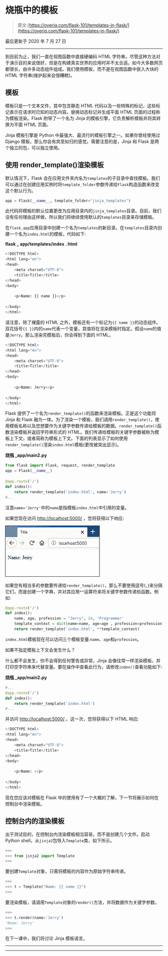 # 烧瓶中的模板

> 原文:[https://overiq.com/flask-101/templates-in-flask/](https://overiq.com/flask-101/templates-in-flask/)

最后更新于 2020 年 7 月 27 日

* * *

到目前为止，我们一直在视图函数中直接硬编码 HTML 字符串。尽管这种方法对于演示目的来说很好，但是在构建真实世界的应用时并不太合适。如今大多数网页都很长，由许多动态组件组成。我们使用模板，而不是在视图函数中嵌入大块的 HTML 字符串(维护起来会很糟糕)。

## 模板

模板只是一个文本文件，其中包含静态 HTML 代码以及一些特殊的标记，这些标记表示在请求时已知的动态内容。替换动态标记并生成平面 HTML 页面的过程称为模板渲染。Flask 附带了一个名为 Jinja 的模板引擎，它负责解析模板并将其转换为平面 HTML 页面。

Jinja 模板引擎是 Python 中最强大、最流行的模板引擎之一。如果你曾经使用过 Django 模板，那么你会有宾至如归的感觉。需要注意的是，Jinja 和 Flask 是两个独立的包，可以独立使用。

## 使用 render_template()渲染模板

默认情况下，Flask 会在应用文件夹内名为`templates`的子目录中查找模板。我们可以通过在创建应用实例时将`template_folder`参数传递给`Flask`构造函数来改变这个默认行为。

```py
app = Flask(__name__, template_folder="jinja_templates")

```

此代码将模板的默认位置更改为应用目录内的`jinja_templates`目录。目前，我们没有任何理由这样做，所以我们将继续使用默认的`templates`目录来存储模板。

在`flask_app`应用目录中创建一个名为`templates`的新目录。在`templates`目录内创建一个名为`index.html`的模板，代码如下:

**flask _ app/templates/index . html**

```py
<!DOCTYPE html>
<html lang="en">
<head>
    <meta charset="UTF-8">
    <title>Title</title>
</head>
<body>

    <p>Name: {{ name }}</p>

</body>
</html>

```

请注意，除了裸露的 HTML 之外，模板还有一个标记为`{{ name }}`的动态组件。双花括号`{{ }}`内的`name`代表一个变量，其值将在渲染模板时指定。假设`name`的值是`Jerry`，那么渲染完模板后，你会得到下面的 HTML。

```py
<!DOCTYPE html>
<html lang="en">
<head>
    <meta charset="UTF-8">
    <title>Title</title>
</head>
<body>

    <p>Name: Jerry</p>

</body>
</html>

```

Flask 提供了一个名为`render_template()`的函数来渲染模板。正是这个功能将 Jinja 和 Flask 融为一体。为了渲染一个模板，我们调用`render_template()`，使用模板名称以及您想要作为关键字参数传递给模板的数据。`render_template()`函数渲染模板并返回字符串形式的 HTML。我们传递给模板的关键字参数被称为模板上下文，或者简称为模板上下文。下面的列表显示了如何使用`render_template()`渲染`index.html`模板(更改被突出显示)。

**烧瓶 _app/main2.py**

```py
from flask import Flask, request, render_template
app = Flask(__name__)

@app.route('/')
def index():
    return render_template('index.html', name='Jerry')
#...

```

注意`name='Jerry'`中的`name`是指模板`index.html`中引用的变量。

如果您现在访问 [http://localhost:5000/](http://localhost:5000/) ，您将获得以下响应:

![](img/f3ff09f492688efb70d6bcf5495ecb16.png)

如果您有相当多的参数要传递给`render_template()`，那么不要使用逗号(`,`)来分隔它们，而是创建一个字典，并对其应用`**`运算符来将关键字参数传递给函数。例如:

```py
@app.route('/')
def index():
    name, age, profession = "Jerry", 24, 'Programmer'
    template_context = dict(name=name, age=age , profession=profession)
    return render_template('index.html', **template_context)

```

`index.html`模板现在可以访问三个模板变量:`name`、`age`和`profession`。

如果不指定模板上下文会发生什么？

什么都不会发生，你不会得到任何警告或异常，Jinja 会像往常一样渲染模板，并打印空字符串来代替变量。要在操作中查看此行为，请修改`index()`查看功能如下:

**烧瓶 _app/main2.py**

```py
#...
@app.route('/')
def index():
    return render_template('index.html')
#...

```

并访问 [http://localhost:5000/](http://localhost:5000/) 。这一次，您将获得以下 HTML 响应:

```py
<!DOCTYPE html>
<html lang="en">
<head>
    <meta charset="UTF-8">
    <title>Title</title>
</head>
<body>

    <p>Name: </p>

</body>
</html>

```

现在您应该对模板在 Flask 中的使用有了一个大概的了解，下一节将展示如何在控制台中渲染模板。

## 控制台内的渲染模板

出于测试目的，在控制台内渲染模板相当容易，而不是创建几个文件。启动 Python shell，从`jinja2`包导入`Template`类，如下所示。

```py
>>>
>>> from jinja2 import Template
>>>

```

要创建`Template`对象，只需将模板的内容作为原始字符串传递。

```py
>>>
>>> t = Template("Name: {{ name }}")
>>>

```

要渲染模板，请调用`Template`对象的`render()`方法，并将数据作为关键字参数。

```py
>>>
>>> t.render(name='Jerry')
'Name: Jerry'
>>>

```

在下一课中，我们将讨论 Jinja 模板语言。

* * *

* * *